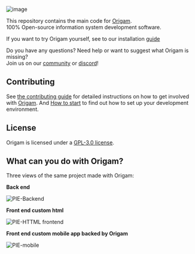 ![image](https://www.origam.com/assets/img/ORIGAM-logo.svg)

This repository contains the main code for [Origam](https://www.origam.com/).   
100% Open-source information system development software. 

If you want to try Origam yourself, see to our installation [guide](https://community.origam.com/t/origam-installation/3061)   

Do you have any questions? Need help or want to suggest what Origam is missing?   
Join us on our [community](https://community.origam.com/) or [discord](https://discord.gg/AxX8r6SkDn)!

## Contributing ##
See [the contributing guide](CONTRIBUTING.md) for detailed instructions on how to get involved with [Origam](https://www.origam.com). And [How to start](HOWTOSTART.md) to find out how to set up your development environment.
## License ##
Origam is licensed under a [GPL-3.0 license](LICENSE).
## What can you do with Origam? ##
Three views of the same project made with Origam:

**Back end**

![PIE-Backend](https://github.com/origam/origam/assets/147499074/40ba5bdc-2624-4416-b25d-5d3283ac9858)

**Front end custom html**

![PIE-HTTML frontend](https://github.com/origam/origam/assets/147499074/4ee3ba61-8a5f-466b-8e25-7c6429b98ba8)

**Front end custom mobile app backed by Origam**

![PIE-mobile](https://github.com/origam/origam/assets/147499074/da30a889-5836-4131-a4ce-17459feaa6c5)
